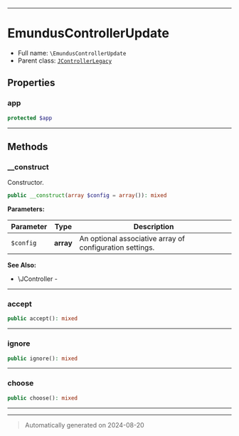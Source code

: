 ***

# EmundusControllerUpdate





* Full name: `\EmundusControllerUpdate`
* Parent class: [`JControllerLegacy`](./JControllerLegacy.md)



## Properties


### app



```php
protected $app
```






***

## Methods


### __construct

Constructor.

```php
public __construct(array $config = array()): mixed
```








**Parameters:**

| Parameter | Type | Description |
|-----------|------|-------------|
| `$config` | **array** | An optional associative array of configuration settings. |





**See Also:**

* \JController - 

***

### accept



```php
public accept(): mixed
```












***

### ignore



```php
public ignore(): mixed
```












***

### choose



```php
public choose(): mixed
```












***


***
> Automatically generated on 2024-08-20
